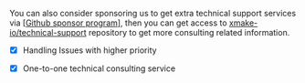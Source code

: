 
You can also consider sponsoring us to get extra technical support services via [[Github sponsor program](https://github.com/sponsors/waruqi)],
then you can get access to [xmake-io/technical-support](https://github.com/xmake-io/technical-support) repository to get more consulting related information.

- [x] Handling Issues with higher priority
- [x] One-to-one technical consulting service

